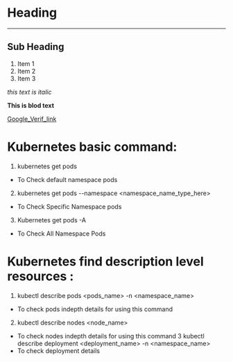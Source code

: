 # Heading

---

##  Sub Heading

1.  Item 1
2.  Item 2
3.  Item 3
   
*this text is italic*

**This is blod text**

[Google_Verif_link](https://www.google.com)

#   Kubernetes basic command:

1.  kubernetes get pods 
* To Check default namespace pods
2.  kubernetes get pods --namespace <namespace_name_type_here>
* To Check Specific  Namespace pods 
3. Kubernetes get pods -A
* To Check All Namespace Pods
  


#   Kubernetes find description level  resources :

1.  kubectl describe pods <pods_name>  -n <namespace_name>
*   To check pods indepth details for using this command
2.  kubectl describe nodes <node_name>
*   To check nodes indepth details for using this command
3   kubectl describe deployment <deployment_name>  -n <namespace_name>
*   To check deployment details 